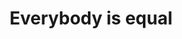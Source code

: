 ---
pid: LLP98
title: Everybody is equal
location_transcription: Hutting Park
zipcode: '19120'
outside_phl: 
neighborhood: Logan,Olney
age: '12'
age_range: 6-13
instagram: 
image_file_name: LLP_98.jpg
proposal_transcription: Everyone is equal no matter what race or color they are.
topic: Human Rights,Uplifting,Race Ethnicity
topic_summary: 0, 0, 0
type: Stumble Stone,Plaque,Projection
keywords_other: 
credit: Sian Ramos
image_labels: Equality
twitter: 
facebook: 
permalink: "/monuments/llp98/"
layout: item-page
---